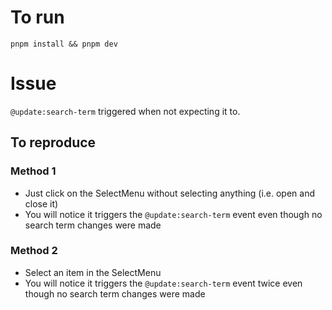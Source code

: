 # To run

```
pnpm install && pnpm dev
```

# Issue

`@update:search-term` triggered when not expecting it to.

## To reproduce

### Method 1

- Just click on the SelectMenu without selecting anything (i.e. open and close it)
- You will notice it triggers the `@update:search-term` event even though no search term changes were made

### Method 2

- Select an item in the SelectMenu
- You will notice it triggers the `@update:search-term` event twice even though no search term changes were made
